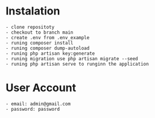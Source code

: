 # Instalation
    - clone repositoty
    - checkout to branch main
    - create .env from .env_example
    - runing composer install
    - runing composer dump-autoload
    - runing php artisan key:generate
    - runing migration use php artisan migrate --seed
    - runing php artisan serve to runginn the application

# User Account
    - email: admin@gmail.com
    - password: password